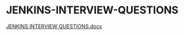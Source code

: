 # JENKINS-INTERVIEW-QUESTIONS
[JENKINS INTERVIEW QUESTIONS.docx](https://github.com/Captainto/JENKINS-INTERVIEW-QUESTIONS/files/9669801/JENKINS.INTERVIEW.QUESTIONS.docx)
